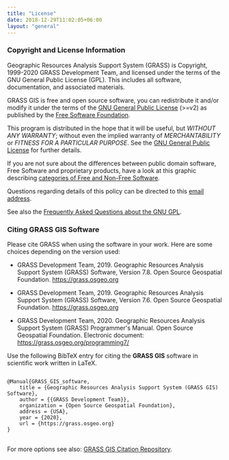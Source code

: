 ```yaml
---
title: "License"
date: 2018-12-29T11:02:05+06:00
layout: "general"
---
```


### Copyright and License Information

Geographic Resources Analysis Support System (GRASS) is Copyright, 
1999-2020 GRASS Development Team, and licensed under the terms of 
the GNU General Public License (GPL). This includes all software, 
documentation, and associated materials.

GRASS GIS is free and open source software, you can redistribute it 
and/or modify it under the terms of the 
[GNU General Public License](http://www.gnu.org/licenses/#GPL) (>=v2)
as published by the [Free Software Foundation](https://www.fsf.org/).

This program is distributed in the hope that it will be useful, 
but *WITHOUT ANY WARRANTY*; without even the implied warranty 
of *MERCHANTABILITY* or *FITNESS FOR A PARTICULAR PURPOSE*. 
See the [GNU General Public License](http://www.gnu.org/licenses/#GPL) 
for further details.

If you are not sure about the differences between public domain
software, Free Software and proprietary products, have a look 
at this graphic describing [categories of Free and Non-Free Software](http://www.gnu.org/philosophy/categories.html).

Questions regarding details of this policy can be directed to 
this [email address](grass-web@lists.osgeo.org).

See also the [Frequently Asked Questions about the GNU GPL](http://www.gnu.org/licenses/gpl-faq.html).

### Citing GRASS GIS Software

Please cite GRASS when using the software in your work. Here are some choices
depending on the version used:

- GRASS Development Team, 2019. Geographic Resources Analysis Support System (GRASS)
Software, Version 7.8. Open Source Geospatial Foundation. https://grass.osgeo.org

- GRASS Development Team, 2019. Geographic Resources Analysis Support System (GRASS) 
Software, Version 7.6. Open Source Geospatial Foundation. https://grass.osgeo.org

- GRASS Development Team, 2020. Geographic Resources Analysis Support System (GRASS) 
Programmer's Manual. Open Source Geospatial Foundation. Electronic document: 
https://grass.osgeo.org/programming7/

<p> Use the following BibTeX entry for citing the <b>GRASS GIS</b> software in 
scientific work written in LaTeX.</p>

<pre>
<code class="hljs tex">
@Manual{GRASS_GIS_software,
    title = {Geographic Resources Analysis Support System (GRASS GIS) Software},
    author = {{GRASS Development Team}},
    organization = {Open Source Geospatial Foundation},
    address = {USA},
    year = {2020},
    url = {https://grass.osgeo.org}
}
</code>
</pre>

For more options see also: [GRASS GIS Citation Repository](https://grasswiki.osgeo.org/wiki/GRASS_Citation_Repository).
